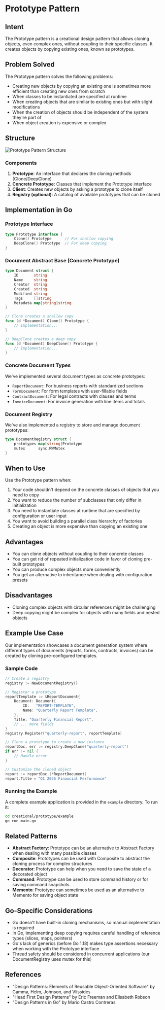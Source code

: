 # Prototype Pattern

## Intent
The Prototype pattern is a creational design pattern that allows cloning objects, even complex ones, without coupling to their specific classes. It creates objects by copying existing ones, known as prototypes.

## Problem Solved
The Prototype pattern solves the following problems:
- Creating new objects by copying an existing one is sometimes more efficient than creating new ones from scratch
- When classes to be instantiated are specified at runtime
- When creating objects that are similar to existing ones but with slight modifications
- When the creation of objects should be independent of the system they're part of
- When object creation is expensive or complex

## Structure
![Prototype Pattern Structure](https://github.com/edgardnogueira/go-patterns/raw/main/assets/images/prototype.png)

### Components
1. **Prototype**: An interface that declares the cloning methods (Clone/DeepClone)
2. **Concrete Prototype**: Classes that implement the Prototype interface
3. **Client**: Creates new objects by asking a prototype to clone itself
4. **Registry (optional)**: A catalog of available prototypes that can be cloned

## Implementation in Go

### Prototype Interface
```go
type Prototype interface {
    Clone() Prototype      // For shallow copying
    DeepClone() Prototype  // For deep copying
}
```

### Document Abstract Base (Concrete Prototype)
```go
type Document struct {
    ID       string
    Name     string
    Creator  string
    Created  string
    Modified string
    Tags     []string
    Metadata map[string]string
}

// Clone creates a shallow copy
func (d *Document) Clone() Prototype {
    // Implementation...
}

// DeepClone creates a deep copy
func (d *Document) DeepClone() Prototype {
    // Implementation...
}
```

### Concrete Document Types
We've implemented several document types as concrete prototypes:
- `ReportDocument`: For business reports with standardized sections
- `FormDocument`: For form templates with user-fillable fields
- `ContractDocument`: For legal contracts with clauses and terms
- `InvoiceDocument`: For invoice generation with line items and totals

### Document Registry
We've also implemented a registry to store and manage document prototypes:
```go
type DocumentRegistry struct {
    prototypes map[string]Prototype
    mutex      sync.RWMutex
}
```

## When to Use
Use the Prototype pattern when:
1. Your code shouldn't depend on the concrete classes of objects that you need to copy
2. You want to reduce the number of subclasses that only differ in initialization
3. You need to instantiate classes at runtime that are specified by configuration or user input
4. You want to avoid building a parallel class hierarchy of factories
5. Creating an object is more expensive than copying an existing one

## Advantages
- You can clone objects without coupling to their concrete classes
- You can get rid of repeated initialization code in favor of cloning pre-built prototypes
- You can produce complex objects more conveniently
- You get an alternative to inheritance when dealing with configuration presets

## Disadvantages
- Cloning complex objects with circular references might be challenging
- Deep copying might be complex for objects with many fields and nested objects

## Example Use Case
Our implementation showcases a document generation system where different types of documents (reports, forms, contracts, invoices) can be created by cloning pre-configured templates.

### Sample Code
```go
// Create a registry
registry := NewDocumentRegistry()

// Register a prototype
reportTemplate := &ReportDocument{
    Document: Document{
        ID:   "REPORT-TEMPLATE",
        Name: "Quarterly Report Template",
    },
    Title: "Quarterly Financial Report",
    // ... more fields
}
registry.Register("quarterly-report", reportTemplate)

// Clone a prototype to create a new instance
reportDoc, err := registry.DeepClone("quarterly-report")
if err != nil {
    // Handle error
}

// Customize the cloned object
report := reportDoc.(*ReportDocument)
report.Title = "Q1 2025 Financial Performance"
```

### Running the Example
A complete example application is provided in the `example` directory. To run it:

```bash
cd creational/prototype/example
go run main.go
```

## Related Patterns
- **Abstract Factory**: Prototype can be an alternative to Abstract Factory when dealing with many possible classes
- **Composite**: Prototypes can be used with Composite to abstract the cloning process for complex structures
- **Decorator**: Prototype can help when you need to save the state of a decorated object
- **Command**: Prototype can be used to store command history or for saving command snapshots
- **Memento**: Prototype can sometimes be used as an alternative to Memento for saving object state

## Go-Specific Considerations
- Go doesn't have built-in cloning mechanisms, so manual implementation is required
- In Go, implementing deep copying requires careful handling of reference types (slices, maps, pointers)
- Go's lack of generics (before Go 1.18) makes type assertions necessary when working with the Prototype interface
- Thread safety should be considered in concurrent applications (our DocumentRegistry uses mutex for this)

## References
- "Design Patterns: Elements of Reusable Object-Oriented Software" by Gamma, Helm, Johnson, and Vlissides
- "Head First Design Patterns" by Eric Freeman and Elisabeth Robson
- "Design Patterns in Go" by Mario Castro Contreras
